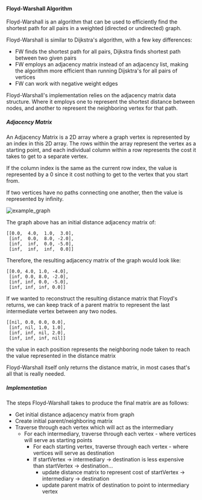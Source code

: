 #### Floyd-Warshall Algorithm

Floyd-Warshall is an algorithm that can be used to efficiently find the shortest
path for all pairs in a weighted (directed or undirected) graph.

Floyd-Warshall is similar to Dijkstra's algorithm, with a few key differences:
 - FW finds the shortest path for all pairs, Dijkstra finds shortest path between two given pairs
 - FW employs an adjacency matrix instead of an adjacency list, making the algorithm more
   efficient than running Dijsktra's for all pairs of vertices
 - FW can work with negative weight edges

Floyd-Warshall's implementation relies on the adjacency matrix data structure.
Where it employs one to represent the shortest distance between nodes, and another to represent
the neighboring vertex for that path.

##### Adjacency Matrix

An Adjacency Matrix is a 2D array where a graph vertex is represented by an
index in this 2D array. The rows within the array represent the vertex as a
starting point, and each individual column within a row represents the
cost it takes to get to a separate vertex.

If the column index is the same as the current row index,
the value is represented by a 0 since it cost nothing to get to the
vertex that you start from.

If two vertices have no paths connecting one another, then the value
is represented by infinity.

![example_graph](./img/example_graph.png)

The graph above has an initial distance adjacency matrix of:

```
[[0.0,  4.0,  1.0,  3.0],
 [inf,  0.0,  8.0, -2.0],
 [inf,  inf,  0.0, -5.0],
 [inf,  inf,  inf,  0.0]]
```

Therefore, the resulting adjacency matrix of the graph would look like:
```
[[0.0, 4.0, 1.0, -4.0],
 [inf, 0.0, 8.0, -2.0],
 [inf, inf, 0.0, -5.0],
 [inf, inf, inf, 0.0]]
```


If we wanted to reconstruct the resulting distance matrix that Floyd's returns,
we can keep track of a parent matrix to represent the last intermediate vertex
between any two nodes.

```
[[nil, 0.0, 0.0, 0.0],
 [inf, nil, 1.0, 1.0],
 [inf, inf, nil, 2.0],
 [inf, inf, inf, nil]]
```
the value in each position represents the neighboring node
taken to reach the value represented in the distance matrix

Floyd-Warshall itself only returns the distance matrix, in most cases that's
all that is really needed.


##### Implementation

The steps Floyd-Warshall takes to produce the final matrix are as follows:
  - Get initial distance adjacency matrix from graph
  - Create initial parent/neighboring matrix
  - Traverse through each vertex which will act as the intermediary
    - For each intermediary, traverse through each vertex - where vertices will serve as starting points
      - For each starting vertex, traverse through each vertex - where vertices will serve as destination
      - If startVertex -> intermediary -> destination is less expensive than startVertex -> destination...
        - update distance matrix to represent cost of startVertex -> intermediary -> destination
        - update parent matrix of destination to point to intermediary vertex
